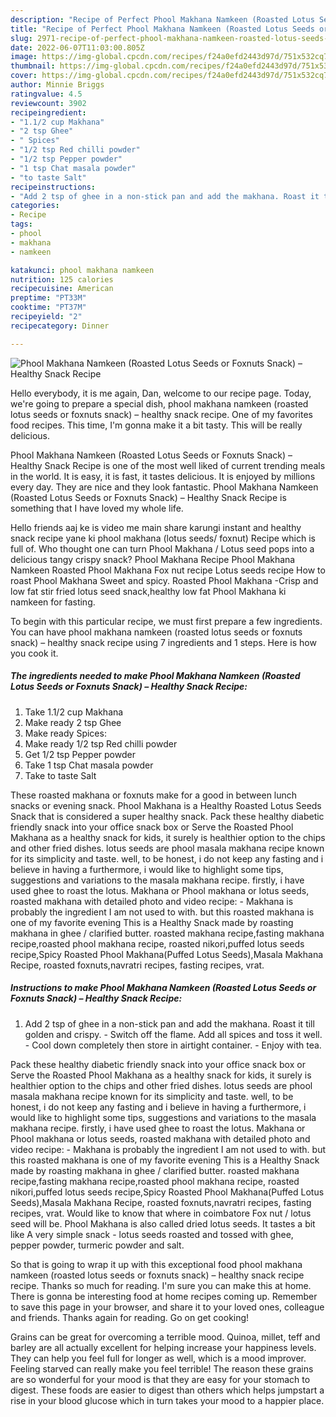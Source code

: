 ```yaml
---
description: "Recipe of Perfect Phool Makhana Namkeen (Roasted Lotus Seeds or Foxnuts Snack) – Healthy Snack Recipe"
title: "Recipe of Perfect Phool Makhana Namkeen (Roasted Lotus Seeds or Foxnuts Snack) – Healthy Snack Recipe"
slug: 2971-recipe-of-perfect-phool-makhana-namkeen-roasted-lotus-seeds-or-foxnuts-snack-healthy-snack-recipe
date: 2022-06-07T11:03:00.805Z
image: https://img-global.cpcdn.com/recipes/f24a0efd2443d97d/751x532cq70/phool-makhana-namkeen-roasted-lotus-seeds-or-foxnuts-snack-healthy-snack-recipe-recipe-main-photo.jpg
thumbnail: https://img-global.cpcdn.com/recipes/f24a0efd2443d97d/751x532cq70/phool-makhana-namkeen-roasted-lotus-seeds-or-foxnuts-snack-healthy-snack-recipe-recipe-main-photo.jpg
cover: https://img-global.cpcdn.com/recipes/f24a0efd2443d97d/751x532cq70/phool-makhana-namkeen-roasted-lotus-seeds-or-foxnuts-snack-healthy-snack-recipe-recipe-main-photo.jpg
author: Minnie Briggs
ratingvalue: 4.5
reviewcount: 3902
recipeingredient:
- "1.1/2 cup Makhana"
- "2 tsp Ghee"
- " Spices"
- "1/2 tsp Red chilli powder"
- "1/2 tsp Pepper powder"
- "1 tsp Chat masala powder"
- "to taste Salt"
recipeinstructions:
- "Add 2 tsp of ghee in a non-stick pan and add the makhana. Roast it till golden and crispy. Switch off the flame. Add all spices and toss it well. Cool down completely then store in airtight container. Enjoy with tea."
categories:
- Recipe
tags:
- phool
- makhana
- namkeen

katakunci: phool makhana namkeen 
nutrition: 125 calories
recipecuisine: American
preptime: "PT33M"
cooktime: "PT37M"
recipeyield: "2"
recipecategory: Dinner

---
```



![Phool Makhana Namkeen (Roasted Lotus Seeds or Foxnuts Snack) – Healthy Snack Recipe](https://img-global.cpcdn.com/recipes/f24a0efd2443d97d/751x532cq70/phool-makhana-namkeen-roasted-lotus-seeds-or-foxnuts-snack-healthy-snack-recipe-recipe-main-photo.jpg)

Hello everybody, it is me again, Dan, welcome to our recipe page. Today, we're going to prepare a special dish, phool makhana namkeen (roasted lotus seeds or foxnuts snack) – healthy snack recipe. One of my favorites food recipes. This time, I'm gonna make it a bit tasty. This will be really delicious.

Phool Makhana Namkeen (Roasted Lotus Seeds or Foxnuts Snack) – Healthy Snack Recipe is one of the most well liked of current trending meals in the world. It is easy, it is fast, it tastes delicious. It is enjoyed by millions every day. They are nice and they look fantastic. Phool Makhana Namkeen (Roasted Lotus Seeds or Foxnuts Snack) – Healthy Snack Recipe is something that I have loved my whole life.

Hello friends aaj ke is video me main share karungi instant and healthy snack recipe yane ki phool makhana (lotus seeds/ foxnut) Recipe which is full of. Who thought one can turn Phool Makhana / Lotus seed pops into a delicious tangy crispy snack? Phool Makhana Recipe Phool Makhana Namkeen Roasted Phool Makhana Fox nut recipe Lotus seeds recipe How to roast Phool Makhana Sweet and spicy. Roasted Phool Makhana -Crisp and low fat stir fried lotus seed snack,healthy low fat Phool Makhana ki namkeen for fasting.


To begin with this particular recipe, we must first prepare a few ingredients. You can have phool makhana namkeen (roasted lotus seeds or foxnuts snack) – healthy snack recipe using 7 ingredients and 1 steps. Here is how you cook it.

<!--inarticleads1-->

##### The ingredients needed to make Phool Makhana Namkeen (Roasted Lotus Seeds or Foxnuts Snack) – Healthy Snack Recipe:

1. Take 1.1/2 cup Makhana
1. Make ready 2 tsp Ghee
1. Make ready  Spices:
1. Make ready 1/2 tsp Red chilli powder
1. Get 1/2 tsp Pepper powder
1. Take 1 tsp Chat masala powder
1. Take to taste Salt


These roasted makhana or foxnuts make for a good in between lunch snacks or evening snack. Phool Makhana is a Healthy Roasted Lotus Seeds Snack that is considered a super healthy snack. Pack these healthy diabetic friendly snack into your office snack box or Serve the Roasted Phool Makhana as a healthy snack for kids, it surely is healthier option to the chips and other fried dishes. lotus seeds are phool masala makhana recipe known for its simplicity and taste. well, to be honest, i do not keep any fasting and i believe in having a furthermore, i would like to highlight some tips, suggestions and variations to the masala makhana recipe. firstly, i have used ghee to roast the lotus. Makhana or Phool makhana or lotus seeds, roasted makhana with detailed photo and video recipe: - Makhana is probably the ingredient I am not used to with. but this roasted makhana is one of my favorite evening This is a Healthy Snack made by roasting makhana in ghee / clarified butter. roasted makhana recipe,fasting makhana recipe,roasted phool makhana recipe, roasted nikori,puffed lotus seeds recipe,Spicy Roasted Phool Makhana(Puffed Lotus Seeds),Masala Makhana Recipe, roasted foxnuts,navratri recipes, fasting recipes, vrat. 

<!--inarticleads2-->

##### Instructions to make Phool Makhana Namkeen (Roasted Lotus Seeds or Foxnuts Snack) – Healthy Snack Recipe:

1. Add 2 tsp of ghee in a non-stick pan and add the makhana. Roast it till golden and crispy. - Switch off the flame. Add all spices and toss it well. - Cool down completely then store in airtight container. - Enjoy with tea.


Pack these healthy diabetic friendly snack into your office snack box or Serve the Roasted Phool Makhana as a healthy snack for kids, it surely is healthier option to the chips and other fried dishes. lotus seeds are phool masala makhana recipe known for its simplicity and taste. well, to be honest, i do not keep any fasting and i believe in having a furthermore, i would like to highlight some tips, suggestions and variations to the masala makhana recipe. firstly, i have used ghee to roast the lotus. Makhana or Phool makhana or lotus seeds, roasted makhana with detailed photo and video recipe: - Makhana is probably the ingredient I am not used to with. but this roasted makhana is one of my favorite evening This is a Healthy Snack made by roasting makhana in ghee / clarified butter. roasted makhana recipe,fasting makhana recipe,roasted phool makhana recipe, roasted nikori,puffed lotus seeds recipe,Spicy Roasted Phool Makhana(Puffed Lotus Seeds),Masala Makhana Recipe, roasted foxnuts,navratri recipes, fasting recipes, vrat. Would like to know that where in coimbatore Fox nut / lotus seed will be. Phool Makhana is also called dried lotus seeds. It tastes a bit like A very simple snack - lotus seeds roasted and tossed with ghee, pepper powder, turmeric powder and salt. 

So that is going to wrap it up with this exceptional food phool makhana namkeen (roasted lotus seeds or foxnuts snack) – healthy snack recipe recipe. Thanks so much for reading. I'm sure you can make this at home. There is gonna be interesting food at home recipes coming up. Remember to save this page in your browser, and share it to your loved ones, colleague and friends. Thanks again for reading. Go on get cooking!

Grains can be great for overcoming a terrible mood. Quinoa, millet, teff and barley are all actually excellent for helping increase your happiness levels. They can help you feel full for longer as well, which is a mood improver. Feeling starved can really make you feel terrible! The reason these grains are so wonderful for your mood is that they are easy for your stomach to digest. These foods are easier to digest than others which helps jumpstart a rise in your blood glucose which in turn takes your mood to a happier place.
